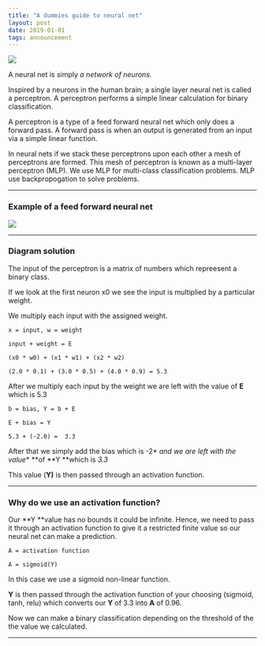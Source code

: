 ```yaml
---
title: "A dummies guide to neural net"
layout: post
date: 2019-01-01
tags: announcement
---
```



![](https://cdn-images-1.medium.com/max/800/1*vohhSJ0H0vn976rAHVEccg.png)

A neural net is simply *a network of neurons.*

Inspired by a neurons in the human brain; a single layer neural net is called a
perceptron. A perceptron performs a simple linear calculation for binary
classification.

A perceptron is a type of a feed forward neural net which only does a forward
pass. A forward pass is when an output is generated from an input via a simple
linear function.

In neural nets if we stack these perceptrons upon each other a mesh of
perceptrons are formed. This mesh of perceptron is known as a multi-layer
perceptron (MLP). We use MLP for multi-class classification problems. MLP use
backpropogation to solve problems.

*****

### **Example of a feed forward neural net**

![](https://cdn-images-1.medium.com/max/800/1*zd2AuD53JxsJCBeyelb-2A.png)

*****

### **Diagram solution**

The input of the perceptron is a matrix of numbers which repreesent a binary
class.

If we look at the first neuron x0 we see the input is multiplied by a particular
weight.

We multiply each input with the assigned weight.

    x = input, w = weight 

    input + weight = E

    (x0 * w0) + (x1 * w1) + (x2 * w2)

    (2.0 * 0.1) + (3.0 * 0.5) + (4.0 * 0.9) = 5.3

After we multiply each input by the weight we are left with the value of **E**
which is 5.3

    b = bias, Y = b + E

    E + bias = Y

    5.3 + (-2.0) =  3.3

After that we simply add the bias which is -2* *and we are left with the value**
**of **Y **which is *3.3*

This value (**Y)** is then passed through an activation function.

*****

### **Why do we use an activation function?**

Our **Y **value has no bounds it could be infinite. Hence, we need to pass it
through an activation function to give it a restricted finite value so our
neural net can make a prediction.

    A = activation function 

    A = sigmoid(Y)

In this case we use a sigmoid non-linear function.

**Y** is then passed through the activation function of your choosing (sigmoid,
tanh, relu) which converts our **Y** of 3.3 into **A** of 0.96.

Now we can make a binary classification depending on the threshold of the the
value we calculated.

*****
